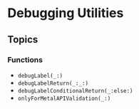 # Debugging Utilities

## Topics

### Functions

- ``debugLabel(_:)``
- ``debugLabelReturn(_:_:)``
- ``debugLabelConditionalReturn(_:else:)``
- ``onlyForMetalAPIValidation(_:)``
